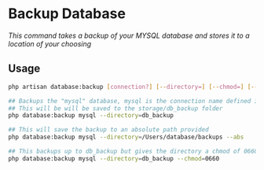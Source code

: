 # Backup Database

_This command takes a backup of your MYSQL database and stores it to a location of your choosing_

## Usage

```bash
php artisan database:backup [connection?] [--directory=] [--chmod=] [--abs]
```

```bash
## Backups the "mysql" database, mysql is the connection name defined in database.php under the connections key.
## This will be will be saved to the storage/db_backup folder
php database:backup mysql --directory=db_backup 

## This will save the backup to an absolute path provided
php database:backup mysql --directory=/Users/database/backups --abs

## This backups up to db_backup but gives the directory a chmod of 0660
php database:backup mysql --directory=db_backup --chmod=0660
```
